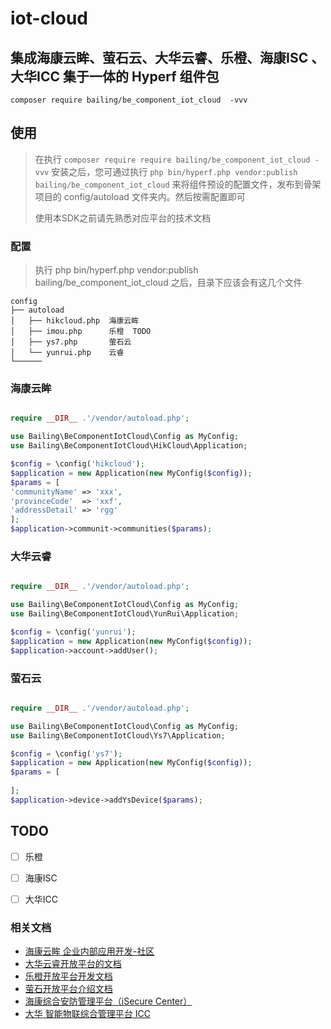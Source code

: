 # iot-cloud
## 集成海康云眸、萤石云、大华云睿、乐橙、海康ISC 、大华ICC 集于一体的 Hyperf 组件包

```
composer require bailing/be_component_iot_cloud  -vvv
```

## 使用
>
> 在执行 `composer require require bailing/be_component_iot_cloud -vvv` 安装之后，您可通过执行 `php bin/hyperf.php vendor:publish  bailing/be_component_iot_cloud` 来将组件预设的配置文件，发布到骨架项目的 config/autoload 文件夹内。然后按需配置即可
> 
> 使用本SDK之前请先熟悉对应平台的技术文档

### 配置
> 执行   php bin/hyperf.php vendor:publish bailing/be_component_iot_cloud 之后，目录下应该会有这几个文件
> 
> 
```apacheconf
config
├── autoload
│   ├── hikcloud.php  海康云眸
│   ├── imou.php      乐橙  TODO
│   ├── ys7.php       萤石云
│   └── yunrui.php    云睿 
└──────
```

### 海康云眸
```php

require __DIR__ .'/vendor/autoload.php';

use Bailing\BeComponentIotCloud\Config as MyConfig;
use Bailing\BeComponentIotCloud\HikCloud\Application;

$config = \config('hikcloud');
$application = new Application(new MyConfig($config));
$params = [
'communityName' => 'xxx',
'provinceCode'  => 'xxf',
'addressDetail' => 'rgg'
];
$application->communit->communities($params);
```

### 大华云睿

```php

require __DIR__ .'/vendor/autoload.php';

use Bailing\BeComponentIotCloud\Config as MyConfig;
use Bailing\BeComponentIotCloud\YunRui\Application;

$config = \config('yunrui');
$application = new Application(new MyConfig($config));
$application->account->addUser();

```

### 萤石云

```php

require __DIR__ .'/vendor/autoload.php';

use Bailing\BeComponentIotCloud\Config as MyConfig;
use Bailing\BeComponentIotCloud\Ys7\Application;

$config = \config('ys7');
$application = new Application(new MyConfig($config));
$params = [
    
];
$application->device->addYsDevice($params);

```


## TODO 

- [ ] 乐橙
- [ ] 海康ISC
- [ ] 大华ICC


### 相关文档
- [海康云眸 企业内部应用开发-社区](https://pic.hik-cloud.com/opencustom/apidoc/online/neptune/4cb4c4f2147e4624bc29408ac70e92c4.html?timestamp=1653966047558)
- [大华云睿开放平台的文档](https://www.cloud-dahua.com/wiki)
- [乐橙开放平台开发文档 ](https://open.imou.com/book/start.html)
- [萤石开放平台介绍文档](https://open.ys7.com/doc/zh/book/index/user.html)
- [海康综合安防管理平台（iSecure Center）](https://open.hikvision.com/docs/docId?productId=5c67f1e2f05948198c909700&version=%2F9e6b1870e25348608d01b5669a7f3595&curNodeId=a23956fcc1c64d6ab5cf9b79d4e0d3be)
- [大华 智能物联综合管理平台 ICC](https://open-icc.dahuatech.com/#/)